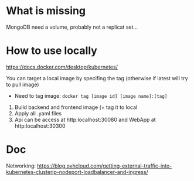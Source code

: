 # What is missing

MongoDB need a volume, probably not a replicat set...



# How to use locally

https://docs.docker.com/desktop/kubernetes/

You can target a local image by specifing the tag (otherwise if latest will try to pull image)
- Need to tag image: `docker tag [image id] [image name]:[tag]`

1. Build backend and frontend  image (+ tag it to local
2. Apply all .yaml files
3. Api can be access at http:localhost:30080 and WebApp at http:localhost:30300


# Doc

Networking: https://blog.ovhcloud.com/getting-external-traffic-into-kubernetes-clusterip-nodeport-loadbalancer-and-ingress/